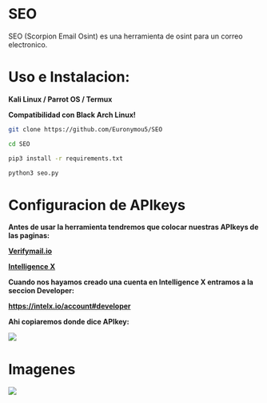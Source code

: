# SEO
SEO (Scorpion Email Osint) es una herramienta de osint para un correo electronico.

# Uso e Instalacion:
**Kali Linux / Parrot OS / Termux**

**Compatibilidad con Black Arch Linux!**
```bash
git clone https://github.com/Euronymou5/SEO
```
```bash
cd SEO
```
```bash
pip3 install -r requirements.txt
```
```bash
python3 seo.py
```

# Configuracion de APIkeys
**Antes de usar la herramienta tendremos que colocar nuestras APIkeys de las paginas:**


**[Verifymail.io](https://verifymail.io/)**

**[Intelligence X](https://intelx.io/)**

**Cuando nos hayamos creado una cuenta en Intelligence X entramos a la seccion Developer:**

**https://intelx.io/account#developer**

**Ahi copiaremos donde dice APIkey:**

<img src="https://media.discordapp.net/attachments/995599976463859713/1007855445249101945/unknown.png?width=332&height=74">

# Imagenes
<img src="https://media.discordapp.net/attachments/995599976463859713/1007571938736082985/unknown.png?width=395&height=365">
